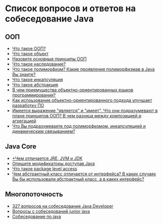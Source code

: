 # Список вопросов и ответов на собеседование Java

## ООП
- <a href="https://github.com/DenisPavlov/work_project/blob/master/answers/OOP/%D0%A7%D1%82%D0%BE%20%D1%82%D0%B0%D0%BA%D0%BE%D0%B5%20%D0%9E%D0%9E%D0%9F.md">Что такое ООП?</a>
- <a href="https://github.com/DenisPavlov/work_project/blob/master/answers/OOP/%D0%A7%D1%82%D0%BE%20%D1%82%D0%B0%D0%BA%D0%BE%D0%B5%20%D0%BE%D0%B1%D1%8A%D0%B5%D0%BA%D1%82.md">Что такое объект</a>
- <a href="https://github.com/DenisPavlov/work_project/blob/master/answers/OOP/%D0%9D%D0%B0%D0%B7%D0%BE%D0%B2%D0%B8%D1%82%D0%B5%20%D0%BE%D1%81%D0%BD%D0%BE%D0%B2%D0%BD%D1%8B%D0%B5%20%D0%BF%D1%80%D0%B8%D0%BD%D1%86%D0%B8%D0%BF%D1%8B%20%D0%9E%D0%9E%D0%9F.md">Назовите основные принципы ООП</a>
- <a href="https://github.com/DenisPavlov/work_project/blob/master/answers/OOP/%D0%A7%D1%82%D0%BE%20%D1%82%D0%B0%D0%BA%D0%BE%D0%B5%20%D0%BD%D0%B0%D1%81%D0%BB%D0%B5%D0%B4%D0%BE%D0%B2%D0%B0%D0%BD%D0%B8%D0%B5.md">Что такое наследование?</a>
- <a href="https://github.com/DenisPavlov/work_project/blob/master/answers/OOP/%D0%A7%D1%82%D0%BE%20%D1%82%D0%B0%D0%BA%D0%BE%D0%B5%20%D0%BF%D0%BE%D0%BB%D0%B8%D0%BC%D0%BE%D1%80%D1%84%D0%B8%D0%B7%D0%BC.md">Что такое полиморфизм? Какие проявления полиморфизмав в Java Вы знаите?</a>
- <a href="https://github.com/DenisPavlov/work_project/blob/master/answers/OOP/%D0%A7%D1%82%D0%BE%20%D1%82%D0%B0%D0%BA%D0%BE%D0%B5%20%D0%B8%D0%BD%D0%BA%D0%B0%D0%BF%D1%81%D1%83%D0%BB%D1%8F%D1%86%D0%B8%D1%8F.md">Что такое инкапсуляция</a>
- <a href="https://github.com/DenisPavlov/work_project/blob/master/answers/OOP/%D0%A7%D1%82%D0%BE%20%D1%82%D0%B0%D0%BA%D0%BE%D0%B5%20%D0%B0%D0%B1%D1%81%D1%82%D1%80%D0%B0%D0%BA%D1%86%D0%B8%D1%8F.md">Что такое абстракция</a>
- <a href="https://github.com/DenisPavlov/work_project/blob/master/answers/OOP/%D0%92%20%D1%87%D0%B5%D0%BC%20%D0%BF%D1%80%D0%B8%D0%B5%D0%BC%D1%83%D1%89%D0%B5%D1%81%D1%82%D0%B2%D0%B0%20%D0%9E%D0%9E%20%D0%AF%D0%9F.md">В чем приемущества объектно-ориентированных языков программирования?</a>
- <a href="https://github.com/DenisPavlov/work_project/blob/master/answers/OOP/%D0%9A%D0%B0%D0%BA%20%D0%B8%D1%81%D0%BF%D0%BE%D1%8C%D0%B7%D0%BE%D0%B2%D0%B0%D0%BD%D0%B8%D0%B5%20%D0%BE%D0%B1%D1%8A%D0%B5%D0%BA%D1%82%D0%BD%D0%BE-%D0%BE%D1%80%D0%B8%D0%B5%D0%BD%D1%82%D0%B8%D1%80%D0%BE%D0%B2%D0%B0%D0%BD%D0%BD%D0%BE%D0%B3%D0%BE%20%D0%BF%D0%BE%D0%B4%D1%85%D0%BE%D0%B4%D0%B0%20%D1%83%D0%BB%D1%83%D1%87%D1%88%D0%B0%D0%B5%D1%82%20%D1%80%D0%B0%D0%B7%D1%80%D0%B0%D0%B1%D0%BE%D1%82%D0%BA%D1%83%20%D0%9F%D0%9E.md">Как испоьзование объектно-ориентированного подхода улучшает разработку ПО</a>
- <a href="https://github.com/DenisPavlov/work_project/blob/master/answers/OOP/%D0%98%D0%BC%D0%B5%D0%B5%D1%82%D1%81%D1%8F%20%D0%B2%D1%8B%D1%80%D0%B0%D0%B6%D0%B5%D0%BD%D0%B8%D0%B5%20%22%D1%8F%D0%B2%D0%BB%D1%8F%D0%B5%D1%82%D1%81%D1%8F%22%20%D0%B8%20%22%D0%B8%D0%BC%D0%B5%D0%B5%D1%82%22.md">Имеется выражение "является" и "имеет". Что они подразумевают в плане принципов ООП? В чем разница между композицией и агрегацией</a>
- <a href="https://github.com/DenisPavlov/work_project/blob/master/answers/OOP/%D0%A7%D1%82%D0%BE%20%D0%B2%D1%8B%20%D0%BF%D0%BE%D0%B4%D1%80%D0%B0%D0%B7%D1%83%D0%BC%D0%B5%D0%B2%D0%B0%D0%B5%D1%82%D0%B5%20%D0%BF%D0%BE%D0%B4%20%D0%BF%D0%BE%D0%BB%D0%B8%D0%BC%D0%BE%D1%80%D1%84%D0%B8%D0%B7%D0%BC%D0%BE%D0%BC.md">Что Вы подразумеваете под полиморфизмом, инкапсуляцией и динамическим связыванием?</a>

## Java Core
- <a href="">+Чем отличается JRE, JVM и JDK</a>
- <a href="">Опишите модификаторы доступав Java</a>
- <a href="">Что такое package level access</a>
- <a href="">Чем абстрактный класс отличается от интерфейса? В каких случаях Вы бы использовали абстрактный класс, 
а в каких интерфейс?</a>

## Многопоточность




- <a href="http://becomejavasenior.com/blog/2015/07/01/327-interview-questions-java-developer/">327 вопросов на собеседование Java Developer</a>
- <a href="http://ab.kh.ua/java-voprosi-s-sobesedovanij/">Вопросы с собеседований junior java</a>
- <a href="http://javastudy.ru/category/interview/">Собеседование по java</a>